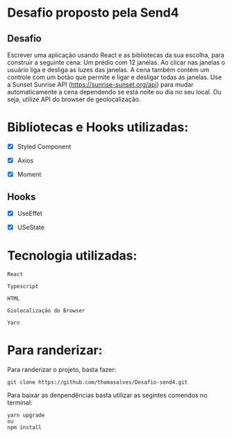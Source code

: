 # Desafio proposto pela Send4

## Desafio


Escrever uma aplicação usando React e as bibliotecas da sua escolha, para construir a seguinte cena: Um prédio com 12 janelas. Ao clicar nas janelas o usuário liga e desliga as luzes das janelas. A cena também contém um controle com um botão que permite e ligar e desligar todas as janelas. Use a Sunset Sunrise API (https://sunrise-sunset.org/api) para mudar automaticamente a cena dependendo se está noite ou dia no seu local. Ou seja, utilize API do browser de geolocalização.


# Bibliotecas e Hooks utilizadas:

- [x] Styled Component

- [x] Axios

- [x] Moment

## Hooks

- [x]  UseEffet

- [x] USeState

# Tecnologia utilizadas:

    React

    Typescript

    HTML

    Giolocalização do Browser

    Yarn


# Para randerizar:

Para randerizar o projeto, basta fazer:

    git clone https://github.com/thomasalves/Desafio-send4.git

Para baixar as denpendências basta utilizar as segintes comendos no terminal:

    yarn upgrade
    ou
    npm install

